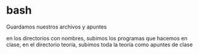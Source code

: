 # bash
Guardamos nuestros archivos y apuntes

en los directorios con nombres, subimos los programas que hacemos en clase, en el directorio teoría, subimos toda la teoría como apuntes de clase

